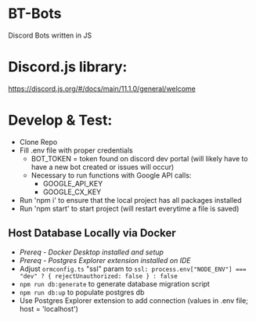 # BT-Bots
Discord Bots written in JS

# Discord.js library:
https://discord.js.org/#/docs/main/11.1.0/general/welcome

# Develop & Test:
- Clone Repo
- Fill .env file with proper credentials
    - BOT_TOKEN = token found on discord dev portal (will likely have to have a new bot created or issues will occur)
    - Necessary to run functions with Google API calls:
        - GOOGLE_API_KEY
        - GOOGLE_CX_KEY
- Run 'npm i' to ensure that the local project has all packages installed
- Run 'npm start' to start project (will restart everytime a file is saved)


## Host Database Locally via Docker
- _Prereq - Docker Desktop installed and setup_
- _Prereq - Postgres Explorer extension installed on IDE_
- Adjust `ormconfig.ts` "ssl" param to `ssl: process.env["NODE_ENV"] === "dev" ? { rejectUnauthorized: false } : false`
- `npm run db:generate` to generate database migration script
- `npm run db:up` to populate postgres db
- Use Postgres Explorer extension to add connection (values in .env file; host = 'localhost') 